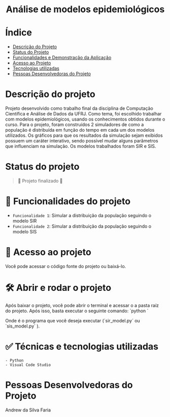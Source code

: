 <h1 align="center"> Análise de modelos epidemiológicos </h1> 

# Índice 

* [Descrição do Projeto](#descrição-do-projeto)
* [Status do Projeto](#status-do-Projeto)
* [Funcionalidades e Demonstração da Aplicação](#funcionalidades-e-demonstração-da-aplicação)
* [Acesso ao Projeto](#acesso-ao-projeto)
* [Tecnologias utilizadas](#tecnologias-utilizadas)
* [Pessoas Desenvolvedoras do Projeto](#pessoas-desenvolvedoras)

# Descrição do projeto 

Projeto desenvolvido como trabalho final da disciplina de Computação Científica e Análise de Dados da UFRJ. Como tema, foi escolhido trabalhar com modelos epidemiológicos, usando os conhecimentos obtidos durante o curso.
Para o projeto, foram construídos 2 simuladores de como a população é distribuída em função do tempo em cada um dos modelos utilizados.
Os gráficos para que os resultados da simulação sejam exibidos possuem um caráter interativo, sendo possível mudar alguns parâmetros que influenciam na simulação.
Os modelos trabalhados foram SIR e SIS.

# Status do projeto
> :construction: Projeto finalizado :construction:

# :hammer: Funcionalidades do projeto

- `Funcionalidade 1`: Simular a distribuição da população seguindo o modelo SIR
- `Funcionalidade 2`: Simular a distribuição da população seguindo o modelo SIS

# 📁 Acesso ao projeto

Você pode acessar o código fonte do projeto ou baixá-lo.

# 🛠️ Abrir e rodar o projeto

Após baixar o projeto, você pode abrir o terminal e acessar o a pasta raíz do projeto. Após isso, basta executar o seguinte comando:
	´python <NomeDoPrograma>´

Onde <NomeDoPrograma> é o programa que você deseja executar (´sir_model.py´ ou ´sis_model.py´ ).


# ✅ Técnicas e tecnologias utilizadas

    - Python 
    - Visual Code Studio

# Pessoas Desenvolvedoras do Projeto

Andrew da Silva Faria
